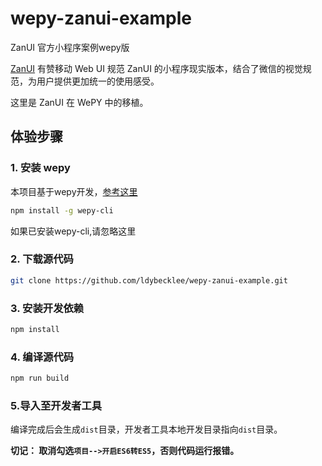 # wepy-zanui-example
ZanUI 官方小程序案例wepy版

[ZanUI](https://github.com/youzan/zanui-weapp) 有赞移动 Web UI 规范 ZanUI 的小程序现实版本，结合了微信的视觉规范，为用户提供更加统一的使用感受。

这里是 ZanUI 在 WePY 中的移植。

## 体验步骤

### 1. 安装 wepy
本项目基于wepy开发，[参考这里](https://github.com/wepyjs/wepy)
```bash
npm install -g wepy-cli
```
如果已安装wepy-cli,请忽略这里

### 2. 下载源代码
```bash
git clone https://github.com/ldybecklee/wepy-zanui-example.git
```
### 3. 安装开发依赖
```bash
npm install
```

### 4. 编译源代码
```bash
npm run build
```

### 5.导入至开发者工具

编译完成后会生成`dist`目录，开发者工具本地开发目录指向`dist`目录。

**切记： 取消勾选`项目-->开启ES6转ES5`，否则代码运行报错。**

